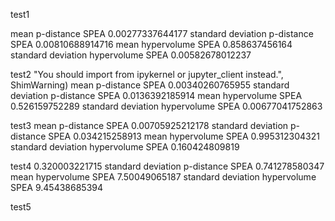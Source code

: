 test1

mean p-distance SPEA
0.00277337644177
standard deviation p-distance SPEA
0.00810688914716
mean hypervolume SPEA
0.858637456164
standard deviation hypervolume SPEA
0.00582678012237



test2
"You should import from ipykernel or jupyter_client instead.", ShimWarning)
mean p-distance SPEA
0.00340260765955
standard deviation p-distance SPEA
0.0136392185914
mean hypervolume SPEA
0.526159752289
standard deviation hypervolume SPEA
0.00677041752863



test3
mean p-distance SPEA
0.00705925212178
standard deviation p-distance SPEA
0.034215258913
mean hypervolume SPEA
0.995312304321
standard deviation hypervolume SPEA
0.160424809819




test4
0.320003221715
standard deviation p-distance SPEA
0.741278580347
mean hypervolume SPEA
7.50049065187
standard deviation hypervolume SPEA
9.45438685394



test5
